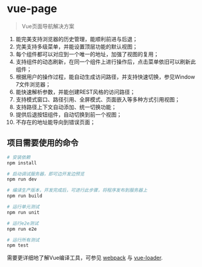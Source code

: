 # vue-page

> Vue页面导航解决方案
<ol>
<li>能完美支持浏览器的历史管理，能顺利前进与后退；</li>
<li>完美支持多级菜单，并能设置顶层功能的默认视图；</li>
<li>每个组件都可以对应到一个唯一的地址，加强了视图的复用；</li>
<li>支持组件的动态刷新，在同一个组件上进行操作后，点击菜单依旧可以刷新此组件；</li>
<li>根据用户的操作过程，能自动生成访问路径，并支持快速切换，参见Window 7文件浏览器；</li>
<li>能快速解析参数，并能创建REST风格的访问路径；</li>
<li>支持模式窗口、路径引用、全屏模式、页面嵌入等多种方式引用视图；</li>
<li>支持路径上下文自动添加、统一切换功能；</li>
<li>提供后退按钮组件，自动切换到前一个视图；</li>
<li>不存在的地址能导向到错误页面；</li>
</ol>

## 项目需要使用的命令

``` bash
# 安装依赖
npm install

# 启动调试服务器，即可边开发边预览
npm run dev

# 编译生产版本，开发完成后，可进行此步骤，将程序发布到服务器上
npm run build

# 运行单元测试
npm run unit

# 运行e2e测试
npm run e2e

# 运行所有测试
npm test
```

需要更详细地了解Vue编译工具，可参见 [webpack](https://github.com/vuejs-templates/webpack#vue-webpack-boilerplate) 与 [vue-loader](http://vuejs.github.io/vue-loader).
